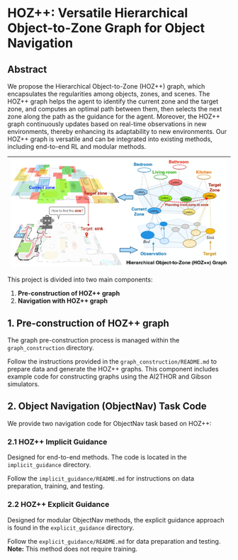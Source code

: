 # HOZ++: Versatile Hierarchical Object-to-Zone Graph for Object Navigation

## Abstract

We propose the Hierarchical Object-to-Zone (HOZ++) graph, which encapsulates the regularities among objects, zones, and scenes. The HOZ++ graph helps the agent to identify the current zone and the target zone, and computes an optimal path between them, then selects the next zone along the path as the guidance for the agent. Moreover, the HOZ++ graph continuously updates based on real-time observations in new environments, thereby enhancing its adaptability to new environments. Our HOZ++ graph is versatile and can be integrated into existing methods, including end-to-end RL and modular methods.


| <img src="imgs/intro.jpg" alt="描述" width="600"> |
|:------------------------------------------------:|


This project is divided into two main components:

1. **Pre-construction of HOZ++ graph**
2. **Navigation with HOZ++ graph**

## 1. Pre-construction of HOZ++ graph

The graph pre-construction process is managed within the `graph_construction` directory. 

Follow the instructions provided in the `graph_construction/README.md` to prepare data and generate the HOZ++ graphs. This component includes example code for constructing graphs using the AI2THOR and Gibson simulators.

<!-- ### Features

- **Data Preparation:** Scripts and guidelines for preparing necessary data.
- **Graph Generation:** Tools to generate the hierarchical object-to-zone graphs.
- **Simulator Integration:** Example code demonstrating graph construction in AI2THOR and Gibson. -->

## 2. Object Navigation (ObjectNav) Task Code

We provide two navigation code for ObjectNav task based on HOZ++:

### 2.1 HOZ++ Implicit Guidance

Designed for end-to-end methods. The code is located in the `implicit_guidance` directory. 

Follow the `implicit_guidance/README.md` for instructions on data preparation, training, and testing.

### 2.2 HOZ++ Explicit Guidance

Designed for modular ObjectNav methods, the explicit guidance approach is found in the `explicit_guidance` directory. 

Follow the `explicit_guidance/README.md` for data preparation and testing. **Note:** This method does not require training.

